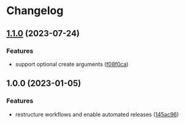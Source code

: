 # Changelog

## [1.1.0](https://github.com/rolehippie/mdadm/compare/v1.0.0...v1.1.0) (2023-07-24)


### Features

* support optional create arguments ([f08f0ca](https://github.com/rolehippie/mdadm/commit/f08f0ca2e492d4d2f362505f92b6b4ca7171f84e))

## 1.0.0 (2023-01-05)


### Features

* restructure workflows and enable automated releases ([145ac96](https://github.com/rolehippie/mdadm/commit/145ac967c68cbf608e98a15e65470c7bb25d56fc))
